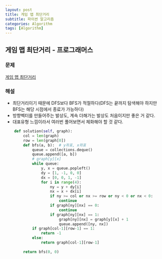 ```yaml
---
layout: post
title: 게임 맵 최단거리
subtitle: 파이썬 알고리즘 
categories: Algorithm
tags: [Algorithm]
---
```

## 게임 맵 최단거리 - 프로그래머스

### 문제
[게임 맵 최단거리](https://school.programmers.co.kr/learn/courses/30/lessons/1844)

### 해설
* 최단거리이기 때문에 DFS보다 BFS가 적절하다(DFS는 끝까지 탐색해야 하지만 BFS는 해당 시점에서 종료가 가능하다)
* 방향벡터를 만들어주는 발상도, 계속 더해가는 발상도 처음이지만 좋은 거 같다.
* 대표유형 느낌이라서 여러번 풀어보면서 체화해야 할 것 같다.
```python
    def solution(self, graph):
        col = len(graph)
        row = len(graph[0])
        def bfs(a, b):  # y좌표, x좌표
            queue = collections.deque()
            queue.append([a, b])
            # graph[y][x]
            while queue:
                y, x = queue.popleft()
                dy = [1, -1, 0, 0]
                dx = [0, 0, 1, -1]
                for i in range(4):
                    ny = y + dy[i]
                    nx = x + dx[i]
                    if ny >= col or nx >= row or ny < 0 or nx < 0:
                        continue
                    if graph[ny][nx] == 0:
                        continue
                    if graph[ny][nx] == 1:
                        graph[ny][nx] = graph[y][x] + 1
                        queue.append([ny, nx])
            if graph[col-1][row-1] == 1:
                return -1
            else:
                return graph[col-1][row-1]
                
        return bfs(0, 0)
```
